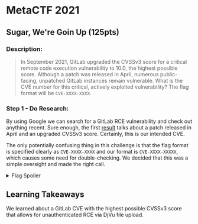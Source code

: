 # MetaCTF 2021
## Sugar, We're Goin Up (125pts)
### Description: 
>In September 2021, GitLab upgraded the CVSSv3 score for a critical remote code execution vulnerability to 10.0, the highest possible score. Although a patch was released in April, numerous public-facing, unpatched GitLab instances remain vulnerable.
What is the CVE number for this critical, actively exploited vulnerability? The flag format will be `CVE-XXXX-XXXX`.

### Step 1 - Do Research:
By using Google we can search for a GitLab RCE vulnerability and check out anything recent.
Sure enough, the first [result](https://www.rapid7.com/blog/post/2021/11/01/gitlab-unauthenticated-remote-code-execution-cve-2021-22205-exploited-in-the-wild/) talks about a patch released in April and an upgraded CVSSv3 score.
Certainly, this is our intended CVE.

The only potentially confusing thing in this challenge is that the flag format is specified clearly as `CVE-XXXX-XXXX` and our format is `CVE-XXXX-XXXXX`, which causes some need for double-checking.
We decided that this was a simple oversight and made the right call.

<details>
  <summary> Flag Spoiler </summary>
  CVE-2021-22205
</details>

## Learning Takeaways
We learned about a GitLab CVE with the highest possible CVSSv3 score that allows for unauthenticated RCE via DjVu file upload.
